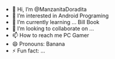 - 👋 Hi, I’m @ManzanitaDoradita
- 👀 I’m interested in Android Programing
- 🌱 I’m currently learning ... Bill Book
- 💞️ I’m looking to collaborate on ...
- 📫 How to reach me PC Gamer
- 😄 Pronouns: Banana
- ⚡ Fun fact: ...

<!---
ManzanitaDoradita/ManzanitaDoradita is a ✨ special ✨ repository because its `README.md` (this file) appears on your GitHub profile.
You can click the Preview link to take a look at your changes.
--->
